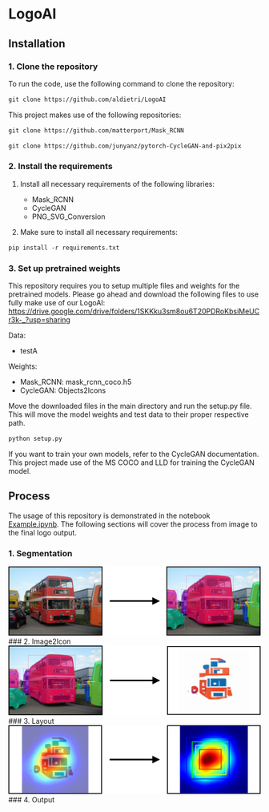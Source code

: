 # LogoAI
## Installation
### 1. Clone the repository
To run the code, use the following command to clone the repository:
```diff
git clone https://github.com/aldietri/LogoAI
```
This project makes use of the following repositories:
```diff
git clone https://github.com/matterport/Mask_RCNN
```
```diff
git clone https://github.com/junyanz/pytorch-CycleGAN-and-pix2pix
```
### 2. Install the requirements
1) Install all necessary requirements of the following libraries:
    * Mask_RCNN
    * CycleGAN
    * PNG_SVG_Conversion
    
2) Make sure to install all necessary requirements:
```diff
pip install -r requirements.txt
```

### 3. Set up pretrained weights
This repository requires you to setup multiple files and weights for the pretrained models. Please go ahead and download the following files to use fully make use of our LogoAI:
https://drive.google.com/drive/folders/1SKKku3sm8ou6T20PDRoKbsiMeUCr3k-_?usp=sharing

Data:
* testA

Weights:
* Mask_RCNN: mask_rcnn_coco.h5
* CycleGAN: Objects2Icons

Move the downloaded files in the main directory and run the setup.py file. This will move the model weights and test data to their proper respective path.

```diff
python setup.py
```

If you want to train your own models, refer to the CycleGAN documentation. This project made use of the MS COCO and LLD for training the CycleGAN model.

## Process
The usage of this repository is demonstrated in the notebook [Example.ipynb](Example.ipynb). The following sections will cover the process from image to the final logo output.
### 1. Segmentation
<img src="assets/Segmentation.png" width="800"/>
### 2. Image2Icon
<img src="assets/Image2Icon.png" width="800"/>
### 3. Layout
<img src="assets/Layout.png" width="800"/>
### 4. Output
